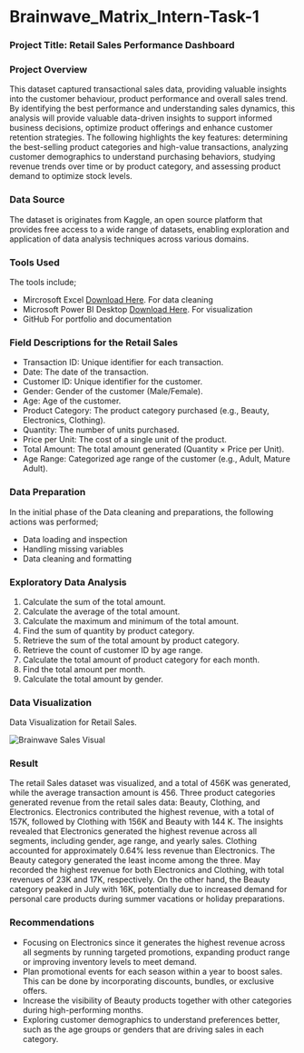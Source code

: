 # Brainwave_Matrix_Intern-Task-1

### Project Title: Retail Sales Performance Dashboard

### Project Overview
This dataset captured transactional sales data, providing valuable insights into the customer behaviour, product performance and overall sales trend. By identifying the best performance and understanding sales dynamics, this analysis will provide valuable data-driven insights to support informed business decisions, optimize product offerings and enhance customer retention strategies. The following highlights the key features: determining the best-selling product categories and high-value transactions, analyzing customer demographics to understand purchasing behaviors, studying revenue trends over time or by product category, and assessing product demand to optimize stock levels.

### Data Source
The dataset is originates from Kaggle, an open source platform that provides free access to a wide range of datasets, enabling exploration and application of data analysis techniques across various domains.

### Tools Used
The tools include;
- Mircrosoft Excel [Download Here](https://www.microsoft.com).
For data cleaning
- Microsoft Power BI Desktop [Download Here](https://www.microsoft.com/en-us/power-platform/products/power-bi/downloads).
For visualization
- GitHub
For portfolio and documentation

### Field Descriptions for the Retail Sales
- Transaction ID: Unique identifier for each transaction.
- Date: The date of the transaction.
- Customer ID: Unique identifier for the customer.
- Gender: Gender of the customer (Male/Female).
- Age: Age of the customer.
- Product Category: The product category purchased (e.g., Beauty, Electronics, Clothing).
- Quantity: The number of units purchased.
- Price per Unit: The cost of a single unit of the product.
- Total Amount: The total amount generated (Quantity × Price per Unit).
- Age Range: Categorized age range of the customer (e.g., Adult, Mature Adult).

### Data Preparation
In the initial phase of the Data cleaning and preparations, the following actions was performed;
- Data loading and inspection
- Handling missing variables 
- Data cleaning and formatting

### Exploratory Data Analysis
1. Calculate the sum of the total amount.
2. Calculate the average of the total amount.
3. Calculate the maximum and minimum of the total amount.
4. Find the sum of quantity by product category.
5. Retrieve the sum of the total amount by product category.
6. Retrieve the count of customer ID by age range.
7. Calculate the total amount of product category for each month.
8. Find the total amount per month.
9. Calculate the total amount by gender.

### Data Visualization
Data Visualization for Retail Sales.

![Brainwave Sales Visual](https://github.com/user-attachments/assets/08bf9f37-e37b-4fa4-9fb1-fa1413e3b5fe)

### Result
The retail Sales dataset was visualized, and a total of 456K was generated, while the average transaction amount is 456. Three product categories generated revenue from the retail sales data: Beauty, Clothing, and Electronics. Electronics contributed the highest revenue, with a total of 157K, followed by Clothing with 156K and Beauty with 144 K.
The insights revealed that Electronics generated the highest revenue across all segments, including gender, age range, and yearly sales. Clothing accounted for approximately 0.64% less revenue than Electronics. The Beauty category generated the least income among the three.
May recorded the highest revenue for both Electronics and Clothing, with total revenues of 23K and 17K, respectively. On the other hand, the Beauty category peaked in July with 16K, potentially due to increased demand for personal care products during summer vacations or holiday preparations. 

### Recommendations
- Focusing on Electronics since it generates the highest revenue across all segments by running targeted promotions, expanding product range or improving inventory levels to meet demand.
- Plan promotional events for each season within a year to boost sales. This can be done by incorporating discounts, bundles, or exclusive offers.
- Increase the visibility of Beauty products together with other categories during high-performing months.
- Exploring customer demographics to understand preferences better, such as the age groups or genders that are driving sales in each category.

